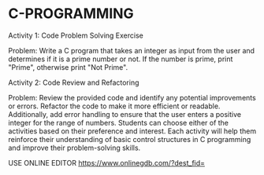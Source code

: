 # C-PROGRAMMING

Activity 1: Code Problem Solving Exercise

Problem: Write a C program that takes an integer as input from the user and determines if it is a prime number or not. If the number is prime, print "Prime", otherwise print "Not Prime".

Activity 2: Code Review and Refactoring


Problem: Review the provided code and identify any potential improvements or errors. Refactor the code to make it more efficient or readable. Additionally, add error handling to ensure that the user enters a positive integer for the range of numbers.
Students can choose either of the activities based on their preference and interest. Each activity will help them reinforce their understanding of basic control structures in C programming and improve their problem-solving skills.


USE ONLINE EDITOR
https://www.onlinegdb.com/?dest_fid=
